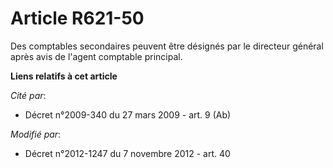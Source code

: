 # Article R621-50

Des comptables secondaires peuvent être désignés par le directeur général après avis de l'agent comptable principal.

**Liens relatifs à cet article**

_Cité par_:

  - Décret n°2009-340 du 27 mars 2009 - art. 9 (Ab)

_Modifié par_:

  - Décret n°2012-1247 du 7 novembre 2012 - art. 40
